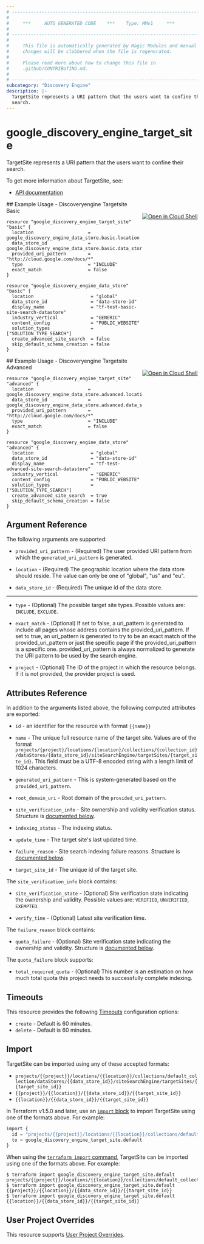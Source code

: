 ```yaml
---
# ----------------------------------------------------------------------------
#
#     ***     AUTO GENERATED CODE    ***    Type: MMv1     ***
#
# ----------------------------------------------------------------------------
#
#     This file is automatically generated by Magic Modules and manual
#     changes will be clobbered when the file is regenerated.
#
#     Please read more about how to change this file in
#     .github/CONTRIBUTING.md.
#
# ----------------------------------------------------------------------------
subcategory: "Discovery Engine"
description: |-
  TargetSite represents a URI pattern that the users want to confine their
  search.
---
```


# google_discovery_engine_target_site

TargetSite represents a URI pattern that the users want to confine their
search.


To get more information about TargetSite, see:

* [API documentation](https://cloud.google.com/generative-ai-app-builder/docs/reference/rest/v1/projects.locations.collections.dataStores.siteSearchEngine.targetSites)

<div class = "oics-button" style="float: right; margin: 0 0 -15px">
  <a href="https://console.cloud.google.com/cloudshell/open?cloudshell_git_repo=https%3A%2F%2Fgithub.com%2Fterraform-google-modules%2Fdocs-examples.git&cloudshell_image=gcr.io%2Fcloudshell-images%2Fcloudshell%3Alatest&cloudshell_print=.%2Fmotd&cloudshell_tutorial=.%2Ftutorial.md&cloudshell_working_dir=discoveryengine_targetsite_basic&open_in_editor=main.tf" target="_blank">
    <img alt="Open in Cloud Shell" src="//gstatic.com/cloudssh/images/open-btn.svg" style="max-height: 44px; margin: 32px auto; max-width: 100%;">
  </a>
</div>
## Example Usage - Discoveryengine Targetsite Basic


```hcl
resource "google_discovery_engine_target_site" "basic" {
  location                    = google_discovery_engine_data_store.basic.location
  data_store_id               = google_discovery_engine_data_store.basic.data_store_id
  provided_uri_pattern        = "http://cloud.google.com/docs/*"
  type                        = "INCLUDE"
  exact_match                 = false
}

resource "google_discovery_engine_data_store" "basic" {
  location                     = "global"
  data_store_id                = "data-store-id"
  display_name                 = "tf-test-basic-site-search-datastore"
  industry_vertical            = "GENERIC"
  content_config               = "PUBLIC_WEBSITE"
  solution_types               = ["SOLUTION_TYPE_SEARCH"]
  create_advanced_site_search  = false
  skip_default_schema_creation = false
}
```
<div class = "oics-button" style="float: right; margin: 0 0 -15px">
  <a href="https://console.cloud.google.com/cloudshell/open?cloudshell_git_repo=https%3A%2F%2Fgithub.com%2Fterraform-google-modules%2Fdocs-examples.git&cloudshell_image=gcr.io%2Fcloudshell-images%2Fcloudshell%3Alatest&cloudshell_print=.%2Fmotd&cloudshell_tutorial=.%2Ftutorial.md&cloudshell_working_dir=discoveryengine_targetsite_advanced&open_in_editor=main.tf" target="_blank">
    <img alt="Open in Cloud Shell" src="//gstatic.com/cloudssh/images/open-btn.svg" style="max-height: 44px; margin: 32px auto; max-width: 100%;">
  </a>
</div>
## Example Usage - Discoveryengine Targetsite Advanced


```hcl
resource "google_discovery_engine_target_site" "advanced" {
  location                    = google_discovery_engine_data_store.advanced.location
  data_store_id               = google_discovery_engine_data_store.advanced.data_store_id
  provided_uri_pattern        = "http://cloud.google.com/docs/*"
  type                        = "INCLUDE"
  exact_match                 = false
}

resource "google_discovery_engine_data_store" "advanced" {
  location                     = "global"
  data_store_id                = "data-store-id"
  display_name                 = "tf-test-advanced-site-search-datastore"
  industry_vertical            = "GENERIC"
  content_config               = "PUBLIC_WEBSITE"
  solution_types               = ["SOLUTION_TYPE_SEARCH"]
  create_advanced_site_search  = true
  skip_default_schema_creation = false
}
```

## Argument Reference

The following arguments are supported:


* `provided_uri_pattern` -
  (Required)
  The user provided URI pattern from which the `generated_uri_pattern` is
  generated.

* `location` -
  (Required)
  The geographic location where the data store should reside. The value can
  only be one of "global", "us" and "eu".

* `data_store_id` -
  (Required)
  The unique id of the data store.


- - -


* `type` -
  (Optional)
  The possible target site types.
  Possible values are: `INCLUDE`, `EXCLUDE`.

* `exact_match` -
  (Optional)
  If set to false, a uri_pattern is generated to include all pages whose
  address contains the provided_uri_pattern. If set to true, an uri_pattern
  is generated to try to be an exact match of the provided_uri_pattern or
  just the specific page if the provided_uri_pattern is a specific one.
  provided_uri_pattern is always normalized to generate the URI pattern to
  be used by the search engine.

* `project` - (Optional) The ID of the project in which the resource belongs.
    If it is not provided, the provider project is used.


## Attributes Reference

In addition to the arguments listed above, the following computed attributes are exported:

* `id` - an identifier for the resource with format `{{name}}`

* `name` -
  The unique full resource name of the target site. Values are of the format
  `projects/{project}/locations/{location}/collections/{collection_id}/dataStores/{data_store_id}/siteSearchEngine/targetSites/{target_site_id}`.
  This field must be a UTF-8 encoded string with a length limit of 1024
  characters.

* `generated_uri_pattern` -
  This is system-generated based on the `provided_uri_pattern`.

* `root_domain_uri` -
  Root domain of the `provided_uri_pattern`.

* `site_verification_info` -
  Site ownership and validity verification status.
  Structure is [documented below](#nested_site_verification_info).

* `indexing_status` -
  The indexing status.

* `update_time` -
  The target site's last updated time.

* `failure_reason` -
  Site search indexing failure reasons.
  Structure is [documented below](#nested_failure_reason).

* `target_site_id` -
  The unique id of the target site.


<a name="nested_site_verification_info"></a>The `site_verification_info` block contains:

* `site_verification_state` -
  (Optional)
  Site verification state indicating the ownership and validity.
  Possible values are: `VERIFIED`, `UNVERIFIED`, `EXEMPTED`.

* `verify_time` -
  (Optional)
  Latest site verification time.

<a name="nested_failure_reason"></a>The `failure_reason` block contains:

* `quota_failure` -
  (Optional)
  Site verification state indicating the ownership and validity.
  Structure is [documented below](#nested_failure_reason_quota_failure).


<a name="nested_failure_reason_quota_failure"></a>The `quota_failure` block supports:

* `total_required_quota` -
  (Optional)
  This number is an estimation on how much total quota this project
  needs to successfully complete indexing.

## Timeouts

This resource provides the following
[Timeouts](https://developer.hashicorp.com/terraform/plugin/sdkv2/resources/retries-and-customizable-timeouts) configuration options:

- `create` - Default is 60 minutes.
- `delete` - Default is 60 minutes.

## Import


TargetSite can be imported using any of these accepted formats:

* `projects/{{project}}/locations/{{location}}/collections/default_collection/dataStores/{{data_store_id}}/siteSearchEngine/targetSites/{{target_site_id}}`
* `{{project}}/{{location}}/{{data_store_id}}/{{target_site_id}}`
* `{{location}}/{{data_store_id}}/{{target_site_id}}`


In Terraform v1.5.0 and later, use an [`import` block](https://developer.hashicorp.com/terraform/language/import) to import TargetSite using one of the formats above. For example:

```tf
import {
  id = "projects/{{project}}/locations/{{location}}/collections/default_collection/dataStores/{{data_store_id}}/siteSearchEngine/targetSites/{{target_site_id}}"
  to = google_discovery_engine_target_site.default
}
```

When using the [`terraform import` command](https://developer.hashicorp.com/terraform/cli/commands/import), TargetSite can be imported using one of the formats above. For example:

```
$ terraform import google_discovery_engine_target_site.default projects/{{project}}/locations/{{location}}/collections/default_collection/dataStores/{{data_store_id}}/siteSearchEngine/targetSites/{{target_site_id}}
$ terraform import google_discovery_engine_target_site.default {{project}}/{{location}}/{{data_store_id}}/{{target_site_id}}
$ terraform import google_discovery_engine_target_site.default {{location}}/{{data_store_id}}/{{target_site_id}}
```

## User Project Overrides

This resource supports [User Project Overrides](https://registry.terraform.io/providers/hashicorp/google/latest/docs/guides/provider_reference#user_project_override).
